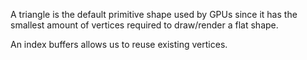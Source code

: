 A triangle is the default primitive shape used by GPUs since it has the smallest amount of vertices required to draw/render a flat shape.

An index buffers allows us to reuse existing vertices.